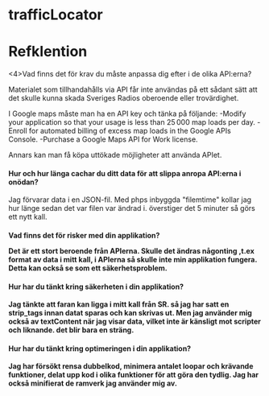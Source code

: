 trafficLocator
==============
<h1>Refklention</h1>

<4>Vad finns det för krav du måste anpassa dig efter i de olika API:erna?</h4>

<p>
Materialet som tillhandahålls via API får inte användas på ett sådant sätt att det skulle kunna skada Sveriges Radios oberoende eller trovärdighet.
</p>
<p>
I Google maps måste man ha en API key och tänka på följande:
-Modify your application so that your usage is less than 25 000 map loads per day.
-Enroll for automated billing of excess map loads in the Google APIs Console.
-Purchase a Google Maps API for Work license.
</p>

<p>
Annars kan man få köpa uttökade möjligheter att använda APIet.
</p>

<h4>Hur och hur länga cachar du ditt data för att slippa anropa API:erna i onödan?</h4>

<p>
Jag förvarar data i en JSON-fil. Med phps inbyggda "filemtime" kollar jag hur länge sedan det var filen var ändrad i. överstiger det 5 minuter så görs ett nytt kall.
</p>


<h4>Vad finns det för risker med din applikation?<h/4>
<p>
Det är ett stort beroende från APIerna. Skulle det ändras någonting ,t.ex format av data i mitt kall, i APIerna så skulle inte min applikation fungera. Detta kan också se som ett säkerhetsproblem.
</p>



<h4>Hur har du tänkt kring säkerheten i din applikation?</h4>
<p>
Jag tänkte att faran kan ligga i mitt kall från SR. så jag har satt en strip_tags innan datat sparas och kan skrivas ut.
Men jag använder mig också av textContent när jag visar data, vilket inte är känsligt mot scripter och liknande. det blir bara en sträng.
</p>


<h4>Hur har du tänkt kring optimeringen i din applikation?</h4>
<p>
Jag har försökt rensa dubbelkod, minimera antalet loopar och krävande funktioner, delat upp kod i olika funktioner för att göra den tydlig.
Jag har också minifierat de ramverk jag använder mig av.
</p>
